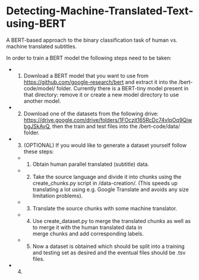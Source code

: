 # Detecting-Machine-Translated-Text-using-BERT
A BERT-based approach to the binary classification task of human vs. machine translated subtitles.

In order to train a BERT model the following steps need to be taken:
- 1. Download a BERT model that you want to use from https://github.com/google-research/bert and extract it into the /bert-code/model/ folder. Currently there is a BERT-tiny model present in that directory: remove it or create a new model directory to use another model.

- 2. Download one of the datasets from the following drive: https://drive.google.com/drive/folders/1FOczjt165RcDc74vIpOq9QiwbgJSkAyQ, then the train and test files into the /bert-code/data/ folder.

- 3. (OPTIONAL) If you would like to generate a dataset yourself follow these steps:
  - 1.  Obtain human parallel translated (subtitle) data. 
  - 2. Take the source language and divide it into chunks using the create_chunks.py script in /data-creation/. (This speeds up translating a lot using e.g. Google Translate and avoids any size limitation problems).
  - 3. Translate the source chunks with some machine translator.
  - 4. Use create_dataset.py to merge the translated chunks as well as to merge it with the human translated data in   
merge chunks and add corresponding labels.
  - 5. Now a dataset is obtained which should be split into a training and testing set as desired and the eventual files should be .tsv files.
  
 - 4. 
